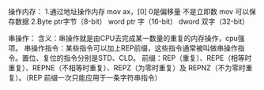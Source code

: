 操作内存：
1.通过地址操作内存  mov ax，[0]   0是偏移量 不是立即数  mov 可以保存数据
2.Byte ptr字节（8-bit）   word ptr 字（16-bit）  dword 双字（32-bit）

串操作：
含义：串操作就是由CPU去完成某一数量的重复的内存操作，cpu强项。
串操作指令：某些指令可以加上REP前缀，这些指令通常被叫做串操作指令。置位、复位的指令分别是STD、CLD。
前缀：REP（重复）、REPE（相等时重复）、REPNE（不相等时重复）、REPZ（为零时重复）及 REPNZ（不为零时重复）。（REP 前缀一次只能应用于一条字符串指令）
